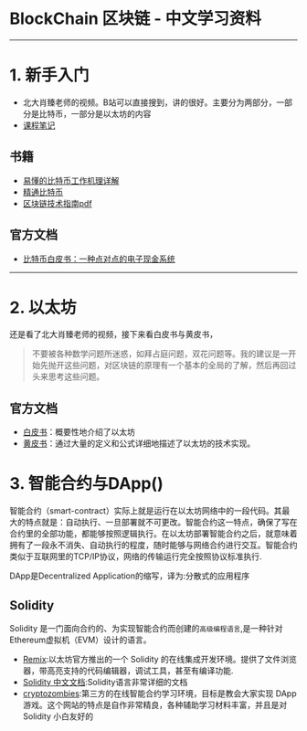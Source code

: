 # BlockChain 区块链 - 中文学习资料
------

# 1. 新手入门
- 北大肖臻老师的视频。B站可以直接搜到，讲的很好。主要分为两部分，一部分是比特币，一部分是以太坊的内容
- [课程笔记](https://github.com/gk0d/Demo6/blob/main/Books/%E5%8C%97%E5%A4%A7%E8%82%96%E8%87%BB%E7%AC%94%E8%AE%B0%E7%AC%94%E8%AE%B0.docx)

## 书籍
* [易懂的比特币工作机理详解](https://github.com/gk0d/Demo6/blob/main/Books/%E6%98%93%E6%87%82%E7%9A%84%E6%AF%94%E7%89%B9%E5%B8%81%E5%B7%A5%E4%BD%9C%E6%9C%BA%E7%90%86%E8%AF%A6%E8%A7%A3.pdf)
* [精通比特币](https://github.com/gk0d/Demo6/blob/main/Books/master_bitcoins.pdf)
* [区块链技术指南pdf](https://github.com/gk0d/Demo6/blob/main/Books/blockchain_guide.pdf)

## 官方文档
* [比特币白皮书：一种点对点的电子现金系统](https://github.com/gk0d/Demo6/blob/main/Books/%E6%AF%94%E7%89%B9%E5%B8%81%E7%99%BD%E7%9A%AE%E4%B9%A6-%E4%B8%AD%E6%96%87%E7%89%88.pdf)

------

# 2. 以太坊
还是看了北大肖臻老师的视频，接下来看白皮书与黄皮书，
>不要被各种数学问题所迷惑，如拜占庭问题，双花问题等。我的建议是一开始先抛开这些问题，对区块链的原理有一个基本的全局的了解，然后再回过头来思考这些问题。

## 官方文档
* [白皮书](https://ethereum.org/zh/whitepaper/)：概要性地介绍了以太坊
* [黄皮书](https://github.com/gk0d/Demo6/blob/main/Books/%E4%BB%A5%E5%A4%AA%E5%9D%8A%E9%BB%84%E7%9A%AE%E4%B9%A6%E4%B8%AD%E6%96%87%E7%89%88.pdf)：通过大量的定义和公式详细地描述了以太坊的技术实现。



# 3. 智能合约与DApp()
智能合约（smart-contract）实际上就是运行在以太坊网络中的一段代码。其最大的特点就是：自动执行、一旦部署就不可更改。智能合约这一特点，确保了写在合约里的全部功能，都能够按照逻辑执行。在以太坊部署智能合约之后，就意味着拥有了一段永不消失、自动执行的程度，随时能够与网络合约进行交互。智能合约类似于互联网里的TCP/IP协议，网络的传输运行完全按照协议标准执行.

DApp是Decentralized Application的缩写，译为:分散式的应用程序

## Solidity
Solidity 是一门面向合约的、为实现智能合约而创建的`高级编程语言`,是一种针对Ethereum虚拟机（EVM）设计的语言。

* [Remix](http://remix.ethereum.org/):以太坊官方推出的一个 Solidity 的在线集成开发环境。提供了文件浏览器，带高亮支持的代码编辑器，调试工具，甚至有编译功能.
* [Solidity 中文文档](https://learnblockchain.cn/docs/solidity/):Solidity语言非常详细的文档
* [cryptozombies](https://cryptozombies.io/):第三方的在线智能合约学习环境，目标是教会大家实现 DApp 游戏。这个网站的特点是自作非常精良，各种辅助学习材料丰富，并且是对 Solidity 小白友好的


